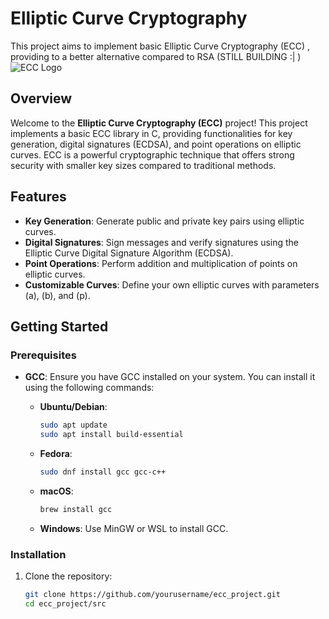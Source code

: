 # Elliptic Curve Cryptography
This project aims to implement basic Elliptic Curve Cryptography (ECC) , providing to a better alternative compared to RSA (STILL BUILDING :| )
![ECC Logo](https://upload.wikimedia.org/wikipedia/commons/thumb/3/3e/Elliptic_curve.svg/1200px-Elliptic_curve.svg.png)

## Overview

Welcome to the **Elliptic Curve Cryptography (ECC)** project! This project implements a basic ECC library in C, providing functionalities for key generation, digital signatures (ECDSA), and point operations on elliptic curves. ECC is a powerful cryptographic technique that offers strong security with smaller key sizes compared to traditional methods.

## Features

- **Key Generation**: Generate public and private key pairs using elliptic curves.
- **Digital Signatures**: Sign messages and verify signatures using the Elliptic Curve Digital Signature Algorithm (ECDSA).
- **Point Operations**: Perform addition and multiplication of points on elliptic curves.
- **Customizable Curves**: Define your own elliptic curves with parameters \(a\), \(b\), and \(p\).

## Getting Started

### Prerequisites

- **GCC**: Ensure you have GCC installed on your system. You can install it using the following commands:

  - **Ubuntu/Debian**:
    ```bash
    sudo apt update
    sudo apt install build-essential
    ```

  - **Fedora**:
    ```bash
    sudo dnf install gcc gcc-c++
    ```

  - **macOS**:
    ```bash
    brew install gcc
    ```

  - **Windows**: Use MinGW or WSL to install GCC.

### Installation

1. Clone the repository:
   ```bash
   git clone https://github.com/yourusername/ecc_project.git
   cd ecc_project/src
   ```
   






 
